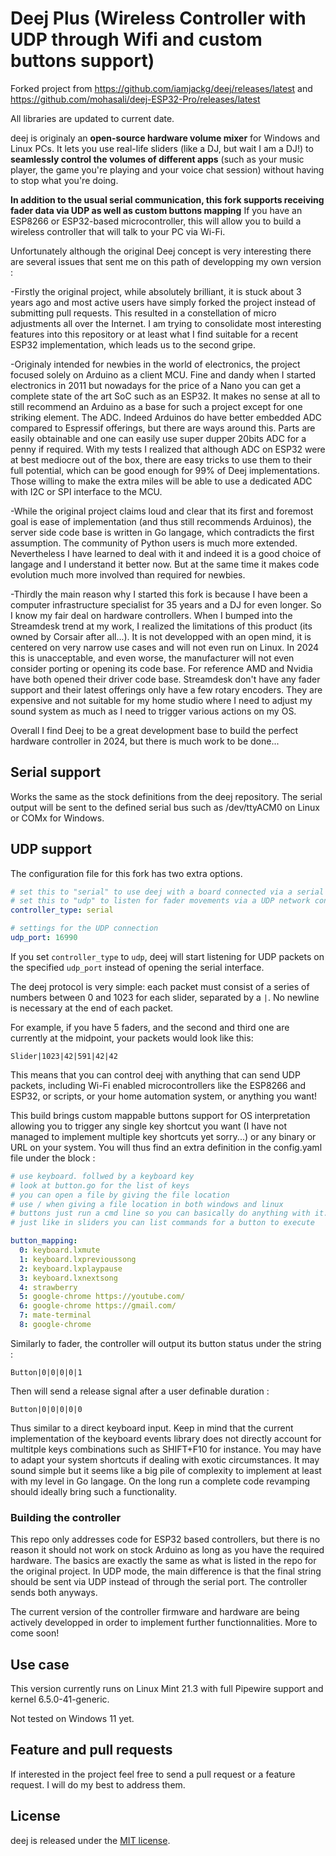 # Deej Plus (Wireless Controller with UDP through Wifi and custom buttons support)
Forked project from https://github.com/iamjackg/deej/releases/latest
and 
https://github.com/mohasali/deej-ESP32-Pro/releases/latest

All libraries are updated to current date.

deej is originaly an **open-source hardware volume mixer** for Windows and Linux PCs. It lets you use real-life sliders (like a DJ, but wait I am a DJ!) to **seamlessly control the volumes of different apps** (such as your music player, the game you're playing and your voice chat session) without having to stop what you're doing.

**In addition to the usual serial communication, this fork supports receiving fader data via UDP as well as custom buttons mapping** If you have an ESP8266 or ESP32-based microcontroller, this will allow you to build a wireless controller that will talk to your PC via Wi-Fi.

Unfortunately although the original Deej concept is very interesting there are several issues that sent me on this path of developping my own version :

-Firstly the original project, while absolutely brilliant, it is stuck about 3 years ago and most active users have simply forked the project instead of submitting pull requests. This resulted in a constellation of micro adjustments all over the Internet. I am trying to consolidate most interesting features into this repository or at least what I find suitable for a recent ESP32 implementation, which leads us to the second gripe.

-Originaly intended for newbies in the world of electronics, the project focused solely on Arduino as a client MCU. Fine and dandy when I started electronics in 2011 but nowadays for the price of a Nano you can get a complete state of the art SoC such as an ESP32. It makes no sense at all to still recommend an Arduino as a base for such a project except for one striking element. The ADC. Indeed Arduinos do have better embedded ADC compared to Espressif offerings, but there are ways around this. Parts are easily obtainable and one can easily use super dupper 20bits ADC for a penny if required. With my tests I realized that although ADC on ESP32 were at best mediocre out of the box, there are easy tricks to use them to their full potential, which can be good enough for 99% of Deej implementations. Those willing to make the extra miles will be able to use a dedicated ADC with I2C or SPI interface to the MCU.

-While the original project claims loud and clear that its first and foremost goal is ease of implementation (and thus still recommends Arduinos), the server side code base is written in Go langage, which contradicts the first assumption. The community of Python users is much more extended. Nevertheless I have learned to deal with it and indeed it is a good choice of langage and I understand it better now. But at the same time it makes code evolution much more involved than required for newbies.

-Thirdly the main reason why I started this fork is because I have been a computer infrastructure specialist for 35 years and a DJ for even longer. So I know my fair deal on hardware controllers. When I bumped into the Streamdesk trend at my work, I realized the limitations of this product (its owned by Corsair after all...). It is not developped with an open mind, it is centered on very narrow use cases and will not even run on Linux. In 2024 this is unacceptable, and even worse, the manufacturer will not even consider porting or opening its code base. For reference AMD and Nvidia have both opened their driver code base. Streamdesk don't have any fader support and their latest offerings only have a few rotary encoders. They are expensive and not suitable for my home studio where I need to adjust my sound system as much as I need to trigger various actions on my OS.

Overall I find Deej to be a great development base to build the perfect hardware controller in 2024, but there is much work to be done...

## Serial  support

Works the same as the stock definitions from the deej repository. The serial output will be sent to the defined serial bus such as /dev/ttyACM0 on Linux or COMx for Windows.

## UDP support

The configuration file for this fork has two extra options.

```yaml
# set this to "serial" to use deej with a board connected via a serial port
# set this to "udp" to listen for fader movements via a UDP network connection
controller_type: serial

# settings for the UDP connection
udp_port: 16990
```

If you set `controller_type` to `udp`, deej will start listening for UDP packets on the specified `udp_port` instead of opening the serial interface.

The deej protocol is very simple: each packet must consist of a series of numbers between 0 and 1023 for each slider, separated by a `|`. No newline is necessary at the end of each packet.

For example, if you have 5 faders, and the second and third one are currently at the midpoint, your packets would look like this:

```text
Slider|1023|42|591|42|42
```

This means that you can control deej with anything that can send UDP packets, including Wi-Fi enabled microcontrollers like the ESP8266 and ESP32, or scripts, or your home automation system, or anything you want!

This build brings custom mappable buttons support for OS interpretation allowing you to trigger any single key shortcut you want (I have not managed to implement multiple key shortcuts yet sorry...) or any binary or URL on your system.
You will thus find an extra definition in the config.yaml file under the block :

```yaml
# use keyboard. follwed by a keyboard key
# look at button.go for the list of keys
# you can open a file by giving the file location
# use / when giving a file location in both windows and linux
# buttons just run a cmd line so you can basically do anything with it.
# just like in sliders you can list commands for a button to execute

button_mapping:
  0: keyboard.lxmute
  1: keyboard.lxprevioussong
  2: keyboard.lxplaypause
  3: keyboard.lxnextsong
  4: strawberry
  5: google-chrome https://youtube.com/
  6: google-chrome https://gmail.com/
  7: mate-terminal
  8: google-chrome
```
Similarly to fader, the controller will output its button status under the string :

```text
Button|0|0|0|0|1
```
Then will send a release signal after a user definable duration :
```text
Button|0|0|0|0|0
```

Thus similar to a direct keyboard input.
Keep in mind that the current implementation of the keyboard events library does not directly account for multitple keys combinations such as SHIFT+F10 for instance. You may have to adapt your system shortcuts if dealing with exotic circumstances. It may sound simple but it seems like a big pile of complexity to implement at least with my level in Go langage.
On the long run a complete code revamping should ideally bring such a functionality.

### Building the controller

This repo only addresses code for ESP32 based controllers, but there is no reason it should not work on stock Arduino as long as you have the required hardware.
The basics are exactly the same as what is listed in the repo for the original project. In UDP mode, the main difference is that the final string should be sent via UDP instead of through the serial port. The controller sends both anyways.

The current version of the controller firmware and hardware are being actively developped in order to implement further functionnalities. More to come soon!

## Use case

This version currently runs on Linux Mint 21.3 with full Pipewire support and kernel 6.5.0-41-generic.

Not tested on Windows 11 yet.

## Feature and pull requests

If interested in the project feel free to send a pull request or a feature request. I will do my best to address them.

## License

deej is released under the [MIT license](./LICENSE).
